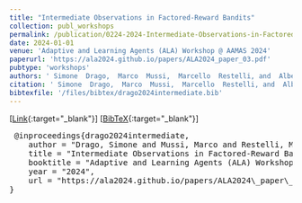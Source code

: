 ```yaml
---
title: "Intermediate Observations in Factored-Reward Bandits"
collection: publ_workshops
permalink: /publication/0224-2024-Intermediate-Observations-in-Factored-Reward-Bandits
date: 2024-01-01
venue: 'Adaptive and Learning Agents (ALA) Workshop @ AAMAS 2024'
paperurl: 'https://ala2024.github.io/papers/ALA2024_paper_03.pdf'
pubtype: 'workshops'
authors: ' Simone  Drago,  Marco  Mussi,  Marcello  Restelli, and  Alberto Maria Metelli'
citation: ' Simone  Drago,  Marco  Mussi,  Marcello  Restelli, and  Alberto Maria Metelli&quot;Intermediate Observations in Factored-Reward Bandits.&quot; Adaptive and Learning Agents (ALA) Workshop @ AAMAS 2024, 2024'
bibtexfile: '/files/bibtex/drago2024intermediate.bib'
---
```

 [[Link](https://ala2024.github.io/papers/ALA2024_paper_03.pdf){:target="_blank"}] [[BibTeX](/files/bibtex/drago2024intermediate.bib){:target="_blank"}] 
<pre> @inproceedings{drago2024intermediate,
    author = "Drago, Simone and Mussi, Marco and Restelli, Marcello and Metelli, Alberto Maria",
    title = "Intermediate Observations in Factored-Reward Bandits",
    booktitle = "Adaptive and Learning Agents (ALA) Workshop @ AAMAS 2024",
    year = "2024",
    url = "https://ala2024.github.io/papers/ALA2024\_paper\_03.pdf"
} </pre>
